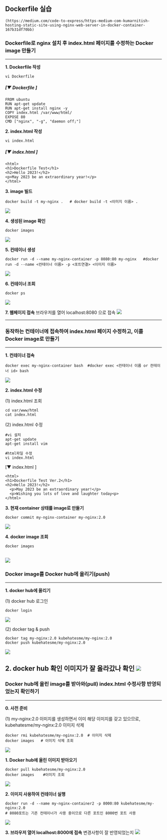## Dockerfile 실습 
    (https://medium.com/code-to-express/https-medium-com-kumarnitish-hosting-static-site-using-nginx-web-server-in-docker-container-167b31df70bb)

    
### Dockerfile로 nginx 설치 후 index.html 페이지를 수정하는 Docker image 만들기
---
**1. Dockerfile 작성**
```
vi Dockerfile  
```    
    
    
##### [▼ Dockerfile ]
  ```
  FROM ubuntu
  RUN apt-get update
  RUN apt-get install nginx -y
  COPY index.html /var/www/html/
  EXPOSE 80
  CMD ["nginx", "-g", "daemon off;"]
  ```

**2. index.html 작성**
```
vi index.html
```

##### [▼ index.html ]
  ```
  <html>
  <h1>Dockerfile Test</h1>
  <h2>Hello 2023!</h2>
  <p>May 2023 be an extraordinary year!</p>
  </html>
  ```
      
**3. image 빌드**
```
docker build -t my-nginx .   # docker build -t <이미지 이름> .
```
![](https://github.com/KubeHatesMe/datacon-k8s/blob/master/image/build-image.png?raw=true)
    
    
**4. 생성된 image 확인**
```
docker images
```
![](https://github.com/KubeHatesMe/datacon-k8s/blob/master/image/docker-images.png?raw=true)
    

**5. 컨테이너 생성** 
```
docker run -d --name my-nginx-container -p 8080:80 my-nginx   #docker run -d --name <컨테이너 이름> -p <포트연결> <이미지 이름>
```
![](https://github.com/KubeHatesMe/datacon-k8s/blob/master/image/docker-run.png?raw=true)

    
**6. 컨테이너 조회**
```
docker ps
```
![](https://github.com/KubeHatesMe/datacon-k8s/blob/master/image/docker-ps.png?raw=true)
    
**7. 웹페이지 접속**
브라우저를 열어 localhost:8080 으로 접속
![](https://github.com/KubeHatesMe/datacon-k8s/blob/master/image/dockerfile-nginx-web.png?raw=true)
    

---    

### 동작하는 컨테이너에 접속하여 index.html 페이지 수정하고, 이를 Docker image로 만들기
---  

**1. 컨테이너 접속**
```
docker exec my-nginx-container bash  #docker exec <컨테이너 이름 or 컨테이너 id> bash
```
![](https://github.com/KubeHatesMe/datacon-k8s/blob/master/image/docker-exec.png?raw=true)
    
**2. index.html 수정**

(1) index.html 조회
```
cd var/www/html
cat index.html
```


(2) index.html 수정  
```
#vi 설치
apt-get update
apt-get install vim

#html파일 수정
vi index.html
```

[▼ index.html ]
```
<html>
<h1>Dockerfile Test Ver.2</h1>
<h2>Hello 2023!</h2>
  <p>May 2023 be an extraordinary year!</p>
  <p>Wishing you lots of love and laughter today<p>
</html>
```

**3. 현재 container 상태를 image로 만들기**
```
docker commit my-nginx-container my-nginx:2.0
```
![](https://github.com/KubeHatesMe/datacon-k8s/blob/master/image/docker-commit.png?raw=true)


**4. docker image 조회**
```
docker images
```
![](https://github.com/KubeHatesMe/datacon-k8s/blob/master/image/docker-images-ver2.png?raw=true)
---  



### Docker image를 Docker hub에 올리기(push)
---
**1. docker hub에 올리기**  


(1) docker hub 로그인
```
docker login
```
![](https://github.com/KubeHatesMe/datacon-k8s/blob/master/image/docker-login.png?raw=true)


(2) docker tag & push
```
docker tag my-nginx:2.0 kubehatesme/my-nginx:2.0
docker push kubehatesme/my-nginx:2.0
```
![](https://github.com/KubeHatesMe/datacon-k8s/blob/master/image/docker-tag-push.png?raw=true)
        

**2. docker hub 확인**
이미지가 잘 올라갔나 확인
![](https://github.com/KubeHatesMe/datacon-k8s/blob/master/image/docker-hub-my-nginx-pushed.png?raw=true)
---  



### Docker hub에 올린 image를 받아와(pull) index.html 수정사항 반영되었는지 확인하기
---
**0. 사전 준비**

(1) my-nginx:2.0 이미지를 생성하면서 이미 해당 이미지를 갖고 있으므로, kubehatesme/my-nginx:2.0 이미지 삭제
```
docker rmi kubehatesme/my-nginx:2.0  # 이미지 삭제
docker images   # 이미지 삭제 조회
```
![](https://github.com/KubeHatesMe/datacon-k8s/blob/master/image/docker-rmi.png?raw=true)
    
**1. Docker hub에 올린 이미지 받아오기**
```
docker pull kubehatesme/my-nginx:2.0
docker images    #이미지 조회
```
![](https://github.com/KubeHatesMe/datacon-k8s/blob/master/image/docker-pull-images.png?raw=true)
    
**2. 이미지 사용하여 컨테이너 실행**  
```
docker run -d --name my-nginx-container2 -p 8000:80 kubehatesme/my-nginx:2.0
# 8080포트는 기존 컨테이너가 사용 중이므로 다른 포트인 8000번 포트 사용
```
![](https://github.com/KubeHatesMe/datacon-k8s/blob/master/image/docker-run-ver2.png?raw=true)
   
    
**3. 브라우저 열어 localhost:8000에 접속**
변경사항이 잘 반영되었는지 
![](https://github.com/KubeHatesMe/datacon-k8s/blob/master/image/docker-web2.png?raw=true)
    

